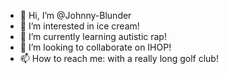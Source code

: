- 👋 Hi, I’m @Johnny-Blunder
- 👀 I’m interested in ice cream!
- 🌱 I’m currently learning autistic rap!
- 💞️ I’m looking to collaborate on IHOP!
- 📫 How to reach me: with a really long golf club!

<!---
Johnny-Blunder/Johnny-Blunder is a ✨ special ✨ repository because its `README.md` (this file) appears on your GitHub profile.
You can click the Preview link to take a look at your changes.
--->
